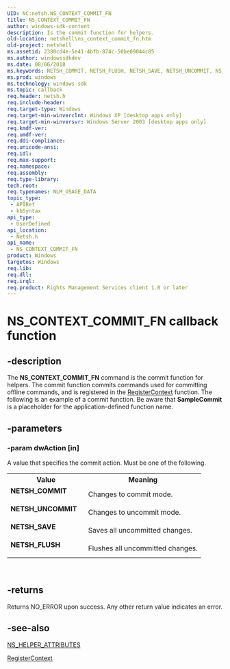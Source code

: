 ```yaml
---
UID: NC:netsh.NS_CONTEXT_COMMIT_FN
title: NS_CONTEXT_COMMIT_FN
author: windows-sdk-content
description: Is the commit function for helpers.
old-location: netshell\ns_context_commit_fn.htm
old-project: netshell
ms.assetid: 2380cd4e-5e41-4bfb-874c-50be09044c85
ms.author: windowssdkdev
ms.date: 08/06/2018
ms.keywords: NETSH_COMMIT, NETSH_FLUSH, NETSH_SAVE, NETSH_UNCOMMIT, NS_CONTEXT_COMMIT_FN, NS_CONTEXT_COMMIT_FN callback, NS_CONTEXT_COMMIT_FN callback function [NetShell], SampleCommit, _netsh_ns_context_commit_fn, netsh/NS_CONTEXT_COMMIT_FN, netshell.ns_context_commit_fn
ms.prod: windows
ms.technology: windows-sdk
ms.topic: callback
req.header: netsh.h
req.include-header: 
req.target-type: Windows
req.target-min-winverclnt: Windows XP [desktop apps only]
req.target-min-winversvr: Windows Server 2003 [desktop apps only]
req.kmdf-ver: 
req.umdf-ver: 
req.ddi-compliance: 
req.unicode-ansi: 
req.idl: 
req.max-support: 
req.namespace: 
req.assembly: 
req.type-library: 
tech.root: 
req.typenames: NLM_USAGE_DATA
topic_type:
 - APIRef
 - kbSyntax
api_type:
 - UserDefined
api_location:
 - Netsh.h
api_name:
 - NS_CONTEXT_COMMIT_FN
product: Windows
targetos: Windows
req.lib: 
req.dll: 
req.irql: 
req.product: Rights Management Services client 1.0 or later
---
```


# NS_CONTEXT_COMMIT_FN callback function


## -description


The 
<b>NS_CONTEXT_COMMIT_FN</b> command is the commit function for helpers. The commit function commits commands used for committing offline commands, and is registered in the 
<a href="https://msdn.microsoft.com/52cebe62-d4b6-4229-8418-c0ae9849822b">RegisterContext</a> function. The following is an example of a commit function. Be aware  that <b>SampleCommit</b> is a placeholder for the application-defined function name.


## -parameters




### -param dwAction [in]

A value that specifies the commit action. Must be one of the following.

<table>
<tr>
<th>Value</th>
<th>Meaning</th>
</tr>
<tr>
<td width="40%"><a id="NETSH_COMMIT"></a><a id="netsh_commit"></a><dl>
<dt><b>NETSH_COMMIT</b></dt>
</dl>
</td>
<td width="60%">
Changes to commit mode.

</td>
</tr>
<tr>
<td width="40%"><a id="NETSH_UNCOMMIT"></a><a id="netsh_uncommit"></a><dl>
<dt><b>NETSH_UNCOMMIT</b></dt>
</dl>
</td>
<td width="60%">
Changes to uncommit mode.

</td>
</tr>
<tr>
<td width="40%"><a id="NETSH_SAVE"></a><a id="netsh_save"></a><dl>
<dt><b>NETSH_SAVE</b></dt>
</dl>
</td>
<td width="60%">
Saves all uncommitted changes.

</td>
</tr>
<tr>
<td width="40%"><a id="NETSH_FLUSH"></a><a id="netsh_flush"></a><dl>
<dt><b>NETSH_FLUSH</b></dt>
</dl>
</td>
<td width="60%">
Flushes all uncommitted changes.

</td>
</tr>
</table>
 


## -returns



Returns NO_ERROR upon success. Any other return value indicates an error.




## -see-also




<a href="https://msdn.microsoft.com/b2a3ae40-4aaa-41b2-965c-1467a07ab2de">NS_HELPER_ATTRIBUTES</a>



<a href="https://msdn.microsoft.com/52cebe62-d4b6-4229-8418-c0ae9849822b">RegisterContext</a>
 

 

